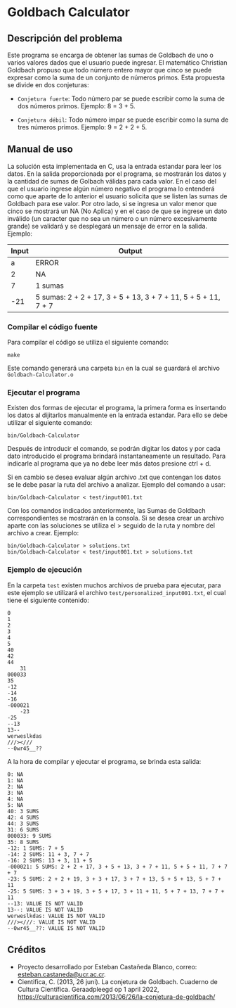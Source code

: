 # **Goldbach Calculator**

## Descripción del problema

Este programa se encarga de obtener las sumas de Goldbach de uno o varios valores dados que el usuario puede ingresar. El matemático Christian Goldbach propuso que todo número entero mayor que cinco se puede expresar como la suma de un conjunto de números primos. Esta propuesta se divide en dos conjeturas:

* ```Conjetura fuerte```: Todo número par se puede escribir como la suma de dos números primos. Ejemplo: 8 = 3 + 5.
  
* ```Conjetura débil```: Todo número impar se puede escribir como la suma de tres números primos. Ejemplo: 9 = 2 + 2 + 5. 

## Manual de uso

La solución esta implementada en C, usa la entrada estandar para leer los datos. En la salida proporcionada por el programa, se mostrarán los datos y la cantidad de sumas de Golbach válidas para cada valor. En el caso del que el usuario ingrese algún número negativo el programa lo entenderá como que aparte de lo anterior el usuario solicita que se listen las sumas de Goldbach para ese valor. Por otro lado, si se ingresa un valor menor que cinco se mostrará un NA (No Aplica) y en el caso de que se ingrese un dato inválido (un caracter que no sea un número o un número excesivamente grande) se validará y se desplegará un mensaje de error en la salida. Ejemplo:


| Input            | Output                                                         |
|------------------|----------------------------------------------------------------|
|a                 | ERROR                                                          |
|2                 | NA                                                             |
|7                 | 1 sumas                                                        |
|-21               |5 sumas:  2 + 2 + 17, 3 + 5 + 13, 3 + 7 + 11, 5 + 5 + 11, 7 + 7 |

### Compilar el código fuente

Para compilar el código se utiliza el siguiente comando:

```
make
```

Este comando generará una carpeta ```bin``` en la cual se guardará el archivo ```Goldbach-Calculator.o```

### Ejecutar el programa

Existen dos formas de ejecutar el programa, la primera forma es insertando los datos al dijitarlos manualmente en la entrada estandar. Para ello se debe utilizar el siguiente comando:

```
bin/Goldbach-Calculator
```

Después de introducir el comando, se podrán digitar los datos y por cada dato introducido el programa brindará instantaneamente un resultado. Para indicarle al programa que ya no debe leer más datos presione ctrl + d.

Si en cambio se desea evaluar algún archivo .txt que contengan los datos se le debe pasar la ruta del archivo a analizar. Ejemplo del comando a usar:

```
bin/Goldbach-Calculator < test/input001.txt
```

Con los comandos indicados anteriormente, las Sumas de Goldbach correspondientes se mostrarán en la consola. Si se desea crear un archivo aparte con las soluciones se utiliza el > seguido de la ruta y nombre del archivo a crear. Ejemplo:

```
bin/Goldbach-Calculator > solutions.txt
bin/Goldbach-Calculator < test/input001.txt > solutions.txt
```

### Ejemplo de ejecución

En la carpeta ```test``` existen muchos archivos de prueba para ejecutar, para este ejemplo se utilizará el archivo ```test/personalized_input001.txt```, el cual tiene el siguiente contenido:

```
0
1
2
3
4
5
40
42
44
    31
000033
35
-12
-14
-16
-000021
    -23
-25
--13
13--
werweslkdas
///><///
--0wr45__??
```

A la hora de compilar y ejecutar el programa, se brinda esta salida:

```
0: NA
1: NA
2: NA
3: NA
4: NA
5: NA
40: 3 SUMS
42: 4 SUMS
44: 3 SUMS
31: 6 SUMS
000033: 9 SUMS
35: 8 SUMS
-12: 1 SUMS: 7 + 5
-14: 2 SUMS: 11 + 3, 7 + 7
-16: 2 SUMS: 13 + 3, 11 + 5
-000021: 5 SUMS: 2 + 2 + 17, 3 + 5 + 13, 3 + 7 + 11, 5 + 5 + 11, 7 + 7 + 7
-23: 5 SUMS: 2 + 2 + 19, 3 + 3 + 17, 3 + 7 + 13, 5 + 5 + 13, 5 + 7 + 11
-25: 5 SUMS: 3 + 3 + 19, 3 + 5 + 17, 3 + 11 + 11, 5 + 7 + 13, 7 + 7 + 11
--13: VALUE IS NOT VALID
13--: VALUE IS NOT VALID
werweslkdas: VALUE IS NOT VALID
///><///: VALUE IS NOT VALID
--0wr45__??: VALUE IS NOT VALID

```

## Créditos

* Proyecto desarrollado por Esteban Castañeda Blanco, correo: esteban.castaneda@ucr.ac.cr.
* Cientifica, C. (2013, 26 juni). La conjetura de Goldbach. Cuaderno de Cultura Científica. Geraadpleegd op 1 april 2022, https://culturacientifica.com/2013/06/26/la-conjetura-de-goldbach/
